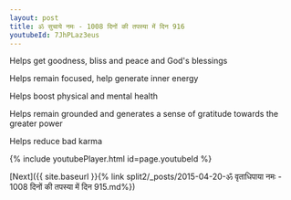 ```yaml
---
layout: post
title: ॐ सुचाये नमः - 1008 दिनों की तपस्या में दिन 916
youtubeId: 7JhPLaz3eus
---
```

 
 
Helps get goodness, bliss and peace and God's blessings
 
Helps remain focused, help generate inner energy 
 
Helps boost physical and mental health 
 
Helps remain grounded and generates a sense of gratitude towards the greater power 
 
Helps reduce bad karma
 
 
 
 


{% include youtubePlayer.html id=page.youtubeId %}
 
[Next]({{ site.baseurl }}{% link  split2/_posts/2015-04-20-ॐ वृताधिपाया नमः - 1008 दिनों की तपस्या में दिन 915.md%})
 
